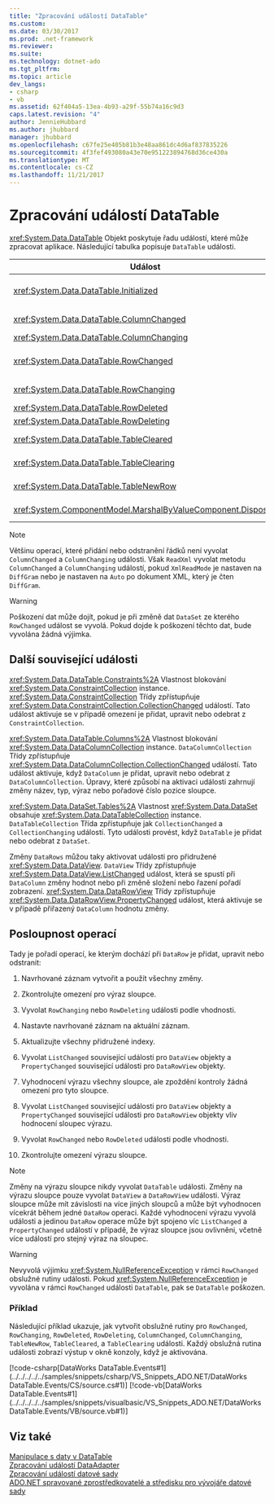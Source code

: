 ```yaml
---
title: "Zpracování událostí DataTable"
ms.custom: 
ms.date: 03/30/2017
ms.prod: .net-framework
ms.reviewer: 
ms.suite: 
ms.technology: dotnet-ado
ms.tgt_pltfrm: 
ms.topic: article
dev_langs:
- csharp
- vb
ms.assetid: 62f404a5-13ea-4b93-a29f-55b74a16c9d3
caps.latest.revision: "4"
author: JennieHubbard
ms.author: jhubbard
manager: jhubbard
ms.openlocfilehash: c67fe25e405b81b3e48aa861dc4d6af837835226
ms.sourcegitcommit: 4f3fef493080a43e70e951223894768d36ce430a
ms.translationtype: MT
ms.contentlocale: cs-CZ
ms.lasthandoff: 11/21/2017
---
```

# <a name="handling-datatable-events"></a>Zpracování událostí DataTable
<xref:System.Data.DataTable> Objekt poskytuje řadu událostí, které může zpracovat aplikace. Následující tabulka popisuje `DataTable` události.  
  
|Událost|Popis|  
|-----------|-----------------|  
|<xref:System.Data.DataTable.Initialized>|Nastane po <xref:System.Data.DataTable.EndInit%2A> metodu `DataTable` je volána. Tato událost je určená hlavně pro podporu scénáře návrhu.|  
|<xref:System.Data.DataTable.ColumnChanged>|Vyskytne se po hodnotu po úspěšném provedení změny v <xref:System.Data.DataColumn>.|  
|<xref:System.Data.DataTable.ColumnChanging>|Nastane, když byla odeslána hodnotu pro `DataColumn`.|  
|<xref:System.Data.DataTable.RowChanged>|Nastane po `DataColumn` hodnotu nebo <xref:System.Data.DataRow.RowState%2A> z <xref:System.Data.DataRow> v `DataTable` úspěšně změnil.|  
|<xref:System.Data.DataTable.RowChanging>|Nastane, když byla odeslána pro změnu `DataColumn` hodnotu nebo `RowState` z `DataRow` v `DataTable`.|  
|<xref:System.Data.DataTable.RowDeleted>|Nastane po `DataRow` v `DataTable` byl označen jako `Deleted`.|  
|<xref:System.Data.DataTable.RowDeleting>|Dojde před `DataRow` v `DataTable` je označena jako `Deleted`.|  
|<xref:System.Data.DataTable.TableCleared>|Nastane po volání <xref:System.Data.DataTable.Clear%2A> metodu `DataTable` má úspěšně vymazán každých `DataRow`.|  
|<xref:System.Data.DataTable.TableClearing>|Nastane po `Clear` metoda je volána ale předtím, než `Clear` začíná operace.|  
|<xref:System.Data.DataTable.TableNewRow>|Nastane po novou `DataRow` byla vytvořena ve volání `NewRow` metodu `DataTable`.|  
|<xref:System.ComponentModel.MarshalByValueComponent.Disposed>|Nastane při `DataTable` je `Disposed`. Zděděno z <xref:System.ComponentModel.MarshalByValueComponent>.|  
  
> [!NOTE]
>  Většinu operací, které přidání nebo odstranění řádků není vyvolat `ColumnChanged` a `ColumnChanging` události. Však `ReadXml` vyvolat metodu `ColumnChanged` a `ColumnChanging` událostí, pokud `XmlReadMode` je nastaven na `DiffGram` nebo je nastaven na `Auto` po dokument XML, který je čten `DiffGram`.  
  
> [!WARNING]
>  Poškození dat může dojít, pokud je při změně dat `DataSet` ze kterého `RowChanged` událost se vyvolá. Pokud dojde k poškození těchto dat, bude vyvolána žádná výjimka.  
  
## <a name="additional-related-events"></a>Další související události  
 <xref:System.Data.DataTable.Constraints%2A> Vlastnost blokování <xref:System.Data.ConstraintCollection> instance. <xref:System.Data.ConstraintCollection> Třídy zpřístupňuje <xref:System.Data.ConstraintCollection.CollectionChanged> událostí. Tato událost aktivuje se v případě omezení je přidat, upravit nebo odebrat z `ConstraintCollection`.  
  
 <xref:System.Data.DataTable.Columns%2A> Vlastnost blokování <xref:System.Data.DataColumnCollection> instance. `DataColumnCollection` Třídy zpřístupňuje <xref:System.Data.DataColumnCollection.CollectionChanged> událostí. Tato událost aktivuje, když `DataColumn` je přidat, upravit nebo odebrat z `DataColumnCollection`. Úpravy, které způsobí na aktivaci události zahrnují změny název, typ, výraz nebo pořadové číslo pozice sloupce.  
  
 <xref:System.Data.DataSet.Tables%2A> Vlastnost <xref:System.Data.DataSet> obsahuje <xref:System.Data.DataTableCollection> instance. `DataTableCollection` Třída zpřístupňuje jak `CollectionChanged` a `CollectionChanging` událostí. Tyto události provést, když `DataTable` je přidat nebo odebrat z `DataSet`.  
  
 Změny `DataRows` můžou taky aktivovat události pro přidružené <xref:System.Data.DataView>. `DataView` Třídy zpřístupňuje <xref:System.Data.DataView.ListChanged> událost, která se spustí při `DataColumn` změny hodnot nebo při změně složení nebo řazení pořadí zobrazení. <xref:System.Data.DataRowView> Třídy zpřístupňuje <xref:System.Data.DataRowView.PropertyChanged> událost, která aktivuje se v případě přiřazený `DataColumn` hodnotu změny.  
  
## <a name="sequence-of-operations"></a>Posloupnost operací  
 Tady je pořadí operací, ke kterým dochází při `DataRow` je přidat, upravit nebo odstranit:  
  
1.  Navrhované záznam vytvořit a použít všechny změny.  
  
2.  Zkontrolujte omezení pro výraz sloupce.  
  
3.  Vyvolat `RowChanging` nebo `RowDeleting` události podle vhodnosti.  
  
4.  Nastavte navrhované záznam na aktuální záznam.  
  
5.  Aktualizujte všechny přidružené indexy.  
  
6.  Vyvolat `ListChanged` související události pro `DataView` objekty a `PropertyChanged` související události pro `DataRowView` objekty.  
  
7.  Vyhodnocení výrazu všechny sloupce, ale zpoždění kontroly žádná omezení pro tyto sloupce.  
  
8.  Vyvolat `ListChanged` související události pro `DataView` objekty a `PropertyChanged` související události pro `DataRowView` objekty vliv hodnocení sloupec výrazu.  
  
9. Vyvolat `RowChanged` nebo `RowDeleted` události podle vhodnosti.  
  
10. Zkontrolujte omezení výrazu sloupce.  
  
> [!NOTE]
>  Změny na výrazu sloupce nikdy vyvolat `DataTable` události. Změny na výrazu sloupce pouze vyvolat `DataView` a `DataRowView` události. Výraz sloupce může mít závislosti na více jiných sloupců a může být vyhodnocen vícekrát během jedné `DataRow` operaci. Každé vyhodnocení výrazu vyvolá události a jedinou `DataRow` operace může být spojeno víc `ListChanged` a `PropertyChanged` událostí v případě, že výraz sloupce jsou ovlivněni, včetně více událostí pro stejný výraz na sloupec.  
  
> [!WARNING]
>  Nevyvolá výjimku <xref:System.NullReferenceException> v rámci `RowChanged` obslužné rutiny události. Pokud <xref:System.NullReferenceException> je vyvolána v rámci `RowChanged` události `DataTable`, pak se `DataTable` poškozen.  
  
### <a name="example"></a>Příklad  
 Následující příklad ukazuje, jak vytvořit obslužné rutiny pro `RowChanged`, `RowChanging`, `RowDeleted`, `RowDeleting`, `ColumnChanged`, `ColumnChanging`, `TableNewRow`, `TableCleared`, a `TableClearing` události. Každý obslužná rutina události zobrazí výstup v okně konzoly, když je aktivována.  
  
 [!code-csharp[DataWorks DataTable.Events#1](../../../../../samples/snippets/csharp/VS_Snippets_ADO.NET/DataWorks DataTable.Events/CS/source.cs#1)]
 [!code-vb[DataWorks DataTable.Events#1](../../../../../samples/snippets/visualbasic/VS_Snippets_ADO.NET/DataWorks DataTable.Events/VB/source.vb#1)]  
  
## <a name="see-also"></a>Viz také  
 [Manipulace s daty v DataTable](../../../../../docs/framework/data/adonet/dataset-datatable-dataview/manipulating-data-in-a-datatable.md)  
 [Zpracování událostí DataAdapter](../../../../../docs/framework/data/adonet/handling-dataadapter-events.md)  
 [Zpracování událostí datové sady](../../../../../docs/framework/data/adonet/dataset-datatable-dataview/handling-dataset-events.md)  
 [ADO.NET spravované zprostředkovatelé a středisku pro vývojáře datové sady](http://go.microsoft.com/fwlink/?LinkId=217917)
